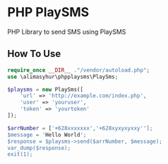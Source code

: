 # PHP PlaySMS
PHP Library to send SMS using PlaySMS

## How To Use
```php
require_once __DIR__ ."/vendor/autoload.php";
use \alimasyhur\phpplaysms\PlaySms;

$playsms = new PlaySms([
    'url' => 'http://example.com/index.php',
    'user' => 'youruser',
    'token' => 'yourtoken'
]);

$arrNumber = ['+628xxxxxxx','+628xyxyxyxxy''];
$message = 'Hello World';
$response = $playsms->send($arrNumber, $message);
var_dump($response);
exit(1);
```
